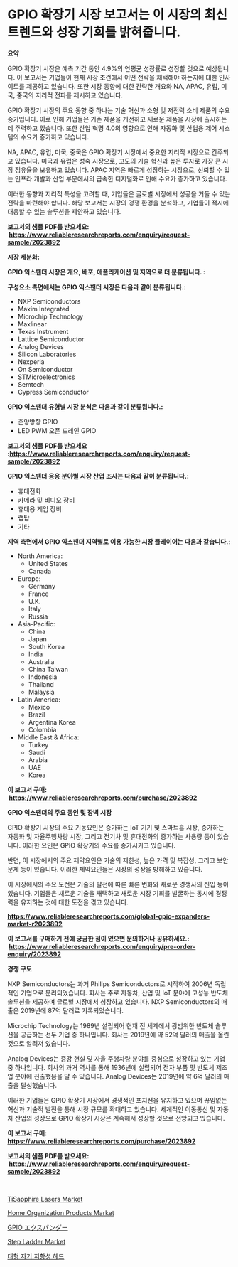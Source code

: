 <p><h1>GPIO 확장기 시장 보고서는 이 시장의 최신 트렌드와 성장 기회를 밝혀줍니다.</h1></p><p><strong>요약</strong></p>
<p><p>GPIO 확장기 시장은 예측 기간 동안 4.9%의 연평균 성장률로 성장할 것으로 예상됩니다. 이 보고서는 기업들이 현재 시장 조건에서 어떤 전략을 채택해야 하는지에 대한 인사이트를 제공하고 있습니다. 또한 시장 동향에 대한 간략한 개요와 NA, APAC, 유럽, 미국, 중국의 지리적 전파를 제시하고 있습니다.</p><p>GPIO 확장기 시장의 주요 동향 중 하나는 기술 혁신과 소형 및 저전력 소비 제품의 수요 증가입니다. 이로 인해 기업들은 기존 제품을 개선하고 새로운 제품을 시장에 출시하는 데 주력하고 있습니다. 또한 산업 혁명 4.0의 영향으로 인해 자동화 및 산업용 제어 시스템의 수요가 증가하고 있습니다.</p><p>NA, APAC, 유럽, 미국, 중국은 GPIO 확장기 시장에서 중요한 지리적 시장으로 간주되고 있습니다. 미국과 유럽은 성숙 시장으로, 고도의 기술 혁신과 높은 투자로 가장 큰 시장 점유율을 보유하고 있습니다. APAC 지역은 빠르게 성장하는 시장으로, 신뢰할 수 있는 인프라 개발과 산업 부문에서의 급속한 디지털화로 인해 수요가 증가하고 있습니다.</p><p>이러한 동향과 지리적 특성을 고려할 때, 기업들은 글로벌 시장에서 성공을 거둘 수 있는 전략을 마련해야 합니다. 해당 보고서는 시장의 경쟁 환경을 분석하고, 기업들이 적시에 대응할 수 있는 솔루션을 제안하고 있습니다.</p></p>
<p><strong>보고서의 샘플 PDF를 받으세요: &nbsp;<a href="https://www.reliableresearchreports.com/enquiry/request-sample/2023892">https://www.reliableresearchreports.com/enquiry/request-sample/2023892</a></strong></p>
<p><strong>시장 세분화:</strong></p>
<p><strong> GPIO 익스팬더 시장은 개요, 배포, 애플리케이션 및 지역으로 더 분류됩니다. :</strong></p>
<p><strong>구성요소 측면에서는 GPIO 익스팬더 시장은 다음과 같이 분류됩니다.:</strong></p>
<p><ul><li>NXP Semiconductors</li><li>Maxim Integrated</li><li>Microchip Technology</li><li>Maxlinear</li><li>Texas Instrument</li><li>Lattice Semiconductor</li><li>Analog Devices</li><li>Silicon Laboratories</li><li>Nexperia</li><li>On Semiconductor</li><li>STMicroelectronics</li><li>Semtech</li><li>Cypress Semiconductor</li></ul></p>
<p><strong> GPIO 익스팬더 유형별 시장 분석은 다음과 같이 분류됩니다.:</strong></p>
<p><ul><li>준양방향 GPIO</li><li>LED PWM 오픈 드레인 GPIO</li></ul></p>
<p><strong>보고서의 샘플 PDF를 받으세요 :<a href="https://www.reliableresearchreports.com/enquiry/request-sample/2023892">https://www.reliableresearchreports.com/enquiry/request-sample/2023892</a></strong></p>
<p><strong> GPIO 익스팬더 응용 분야별 시장 산업 조사는 다음과 같이 분류됩니다.:</strong></p>
<p><ul><li>휴대전화</li><li>카메라 및 비디오 장비</li><li>휴대용 게임 장비</li><li>랩탑</li><li>기타</li></ul></p>
<p><strong>지역 측면에서 GPIO 익스팬더 지역별로 이용 가능한 시장 플레이어는 다음과 같습니다.:</strong></p>
<p><ul>
    <li>
        North America:
        <ul>
            <li>United States</li>
            <li>Canada</li>
        </ul>
    </li>
    <li>
        Europe:
        <ul>
            <li>Germany</li>
            <li>France</li>
            <li>U.K.</li>
            <li>Italy</li>
            <li>Russia</li>
        </ul>
    </li>
    <li>
        Asia-Pacific:
        <ul>
            <li>China</li>
            <li>Japan</li>
            <li>South Korea</li>
            <li>India</li>
            <li>Australia</li>
            <li>China Taiwan</li>
            <li>Indonesia</li>
            <li>Thailand</li>
            <li>Malaysia</li>
        </ul>
    </li>
    <li>
        Latin America:
        <ul>
            <li>Mexico</li>
            <li>Brazil</li>
            <li>Argentina Korea</li>
            <li>Colombia</li>
        </ul>
    </li>
    <li>
        Middle East & Africa:
        <ul>
            <li>Turkey</li>
            <li>Saudi</li>
            <li>Arabia</li>
            <li>UAE</li>
            <li>Korea</li>
        </ul>
    </li>
    </ul></p>
<p><strong>이 보고서 구매: &nbsp;<a href="https://www.reliableresearchreports.com/purchase/2023892">https://www.reliableresearchreports.com/purchase/2023892</a></strong></p>
<p><strong>GPIO 익스팬더의 주요 동인 및 장벽 시장</strong></p>
<p><p>GPIO 확장기 시장의 주요 기동요인은 증가하는 IoT 기기 및 스마트홈 시장, 증가하는 자동화 및 자율주행차량 시장, 그리고 전기차 및 휴대전화의 증가하는 사용량 등이 있습니다. 이러한 요인은 GPIO 확장기의 수요를 증가시키고 있습니다.</p><p>반면, 이 시장에서의 주요 제약요인은 기술의 제한성, 높은 가격 및 복잡성, 그리고 보안 문제 등이 있습니다. 이러한 제약요인들은 시장의 성장을 방해하고 있습니다.</p><p>이 시장에서의 주요 도전은 기술의 발전에 따른 빠른 변화와 새로운 경쟁사의 진입 등이 있습니다. 기업들은 새로운 기술을 채택하고 새로운 시장 기회를 발굴하는 동시에 경쟁력을 유지하는 것에 대한 도전을 겪고 있습니다.</p></p>
<p><strong><a href="https://www.reliableresearchreports.com/global-gpio-expanders-market-r2023892">https://www.reliableresearchreports.com/global-gpio-expanders-market-r2023892</a></strong></p>
<p><strong>이 보고서를 구매하기 전에 궁금한 점이 있으면 문의하거나 공유하세요.: &nbsp;<a href="https://www.reliableresearchreports.com/enquiry/pre-order-enquiry/2023892">https://www.reliableresearchreports.com/enquiry/pre-order-enquiry/2023892</a></strong></p>
<p><strong>경쟁 구도</strong></p>
<p><p>NXP Semiconductors는 과거 Philips Semiconductors로 시작하여 2006년 독립적인 기업으로 분리되었습니다. 회사는 주로 자동차, 산업 및 IoT 분야에 고성능 반도체 솔루션을 제공하며 글로벌 시장에서 성장하고 있습니다. NXP Semiconductors의 매출은 2019년에 87억 달러로 기록되었습니다.</p><p>Microchip Technology는 1989년 설립되어 현재 전 세계에서 광범위한 반도체 솔루션을 공급하는 선두 기업 중 하나입니다. 회사는 2019년에 약 52억 달러의 매출을 올린 것으로 알려져 있습니다.</p><p>Analog Devices는 증강 현실 및 자율 주행차량 분야를 중심으로 성장하고 있는 기업 중 하나입니다. 회사의 과거 역사를 통해 1936년에 설립되어 전자 부품 및 반도체 제조업 분야에 진출했음을 알 수 있습니다. Analog Devices는 2019년에 약 6억 달러의 매출을 달성했습니다.</p><p>이러한 기업들은 GPIO 확장기 시장에서 경쟁적인 포지션을 유지하고 있으며 끊임없는 혁신과 기술적 발전을 통해 시장 규모를 확대하고 있습니다. 세계적인 이동통신 및 자동차 산업의 성장으로 GPIO 확장기 시장은 계속해서 성장할 것으로 전망되고 있습니다.</p></p>
<p><strong>이 보고서 구매: &nbsp; <a href="https://www.reliableresearchreports.com/purchase/2023892">https://www.reliableresearchreports.com/purchase/2023892</a></strong></p>
<p><strong>보고서의 샘플 PDF를 받으세요: &nbsp;<a href="https://www.reliableresearchreports.com/enquiry/request-sample/2023892">https://www.reliableresearchreports.com/enquiry/request-sample/2023892</a></strong><strong></strong></p>
<p>&nbsp;</p>
<p><p><a href="https://github.com/nathandecarvalho/Market-Research-Report-List-3/blob/main/tisapphire-lasers-market.md">TiSapphire Lasers Market</a></p><p><a href="https://issuu.com/reportprime-2/docs/home-organization-products-market-size-2030.pptx">Home Organization Products Market</a></p><p><a href="https://github.com/Fatimaklein1/Market-Research-Report-List-1/blob/main/220975878174.md">GPIO エクスパンダー</a></p><p><a href="https://issuu.com/reportprime-2/docs/step-ladder-market-size-2030.pptx">Step Ladder Market</a></p><p><a href="https://github.com/chupp85/Market-Research-Report-List-1/blob/main/469712078168.md">대형 자기 저항성 헤드</a></p></p>